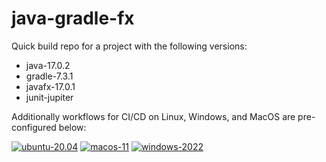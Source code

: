 # java-gradle-fx

Quick build repo for a project with the following versions:
- java-17.0.2
- gradle-7.3.1
- javafx-17.0.1
- junit-jupiter

Additionally workflows for CI/CD on Linux, Windows, and MacOS are pre-configured below:

[![ubuntu-20.04](https://github.com/S010MON/java-gradle-fx/actions/workflows/ubuntu-20.yml/badge.svg)](https://github.com/S010MON/java-gradle-fx/actions/workflows/ubuntu-20.yml)
[![macos-11](https://github.com/S010MON/java-gradle-fx/actions/workflows/macos-11.yml/badge.svg)](https://github.com/S010MON/java-gradle-fx/actions/workflows/macos-11.yml)
[![windows-2022](https://github.com/S010MON/java-gradle-fx/actions/workflows/windows-2022.yml/badge.svg)](https://github.com/S010MON/java-gradle-fx/actions/workflows/windows-2022.yml)

